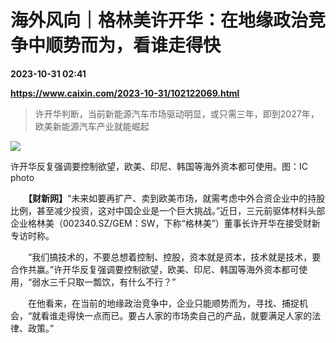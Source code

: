 # 海外风向｜格林美许开华：在地缘政治竞争中顺势而为，看谁走得快

**2023-10-31 02:41**

**https://www.caixin.com/2023-10-31/102122069.html**

> 许开华判断，当前新能源汽车市场驱动明显，或只需三年，即到2027年，欧美新能源汽车产业就能崛起

  

![](https://img.caixin.com/2023-10-31/169872005953673_840_560.jpg)

许开华反复强调要控制欲望，欧美、印尼、韩国等海外资本都可使用。图：IC photo

  

　　**【财新网】**“未来如要再扩产、卖到欧美市场，就需考虑中外合资企业中的持股比例，甚至减少投资，这对中国企业是一个巨大挑战。”近日，三元前驱体材料头部企业格林美（002340.SZ/GEM：SW，下称“格林美”）董事长许开华在接受财新专访时称。

　　“我们搞技术的，不要总想着控制、控股，资本就是资本，技术就是技术，要合作共赢。”许开华反复强调要控制欲望，欧美、印尼、韩国等海外资本都可使用，“弱水三千只取一瓢饮，有什么不行？”

　　在他看来，在当前的地缘政治竞争中，企业只能顺势而为，寻找、捕捉机会，“就看谁走得快一点而已。要占人家的市场卖自己的产品，就要满足人家的法律、政策。”